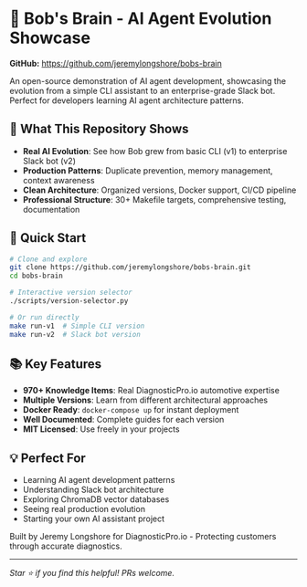 # 🤖 Bob's Brain - AI Agent Evolution Showcase

**GitHub:** https://github.com/jeremylongshore/bobs-brain

An open-source demonstration of AI agent development, showcasing the evolution from a simple CLI assistant to an enterprise-grade Slack bot. Perfect for developers learning AI agent architecture patterns.

## 🎯 What This Repository Shows

- **Real AI Evolution**: See how Bob grew from basic CLI (v1) to enterprise Slack bot (v2)
- **Production Patterns**: Duplicate prevention, memory management, context awareness
- **Clean Architecture**: Organized versions, Docker support, CI/CD pipeline
- **Professional Structure**: 30+ Makefile targets, comprehensive testing, documentation

## 🚀 Quick Start

```bash
# Clone and explore
git clone https://github.com/jeremylongshore/bobs-brain.git
cd bobs-brain

# Interactive version selector
./scripts/version-selector.py

# Or run directly
make run-v1  # Simple CLI version
make run-v2  # Slack bot version
```

## 📚 Key Features

- **970+ Knowledge Items**: Real DiagnosticPro.io automotive expertise
- **Multiple Versions**: Learn from different architectural approaches
- **Docker Ready**: `docker-compose up` for instant deployment
- **Well Documented**: Complete guides for each version
- **MIT Licensed**: Use freely in your projects

## 💡 Perfect For

- Learning AI agent development patterns
- Understanding Slack bot architecture
- Exploring ChromaDB vector databases
- Seeing real production evolution
- Starting your own AI assistant project

Built by Jeremy Longshore for DiagnosticPro.io - Protecting customers through accurate diagnostics.

---

*Star ⭐ if you find this helpful! PRs welcome.*